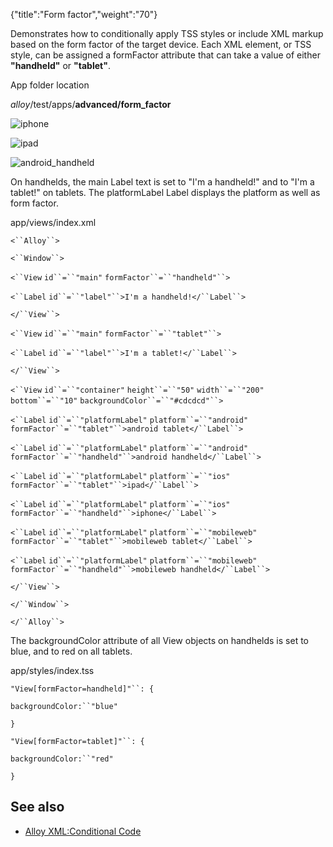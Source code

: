 {"title":"Form factor","weight":"70"}

Demonstrates how to conditionally apply TSS styles or include XML markup based on the form factor of the target device. Each XML element, or TSS style, can be assigned a formFactor attribute that can take a value of either **"handheld"** or **"tablet"**.

App folder location

_alloy_/test/apps/**advanced/form\_factor**

![iphone](/Images/appc/download/attachments/41845659/iphone.png)

![ipad](/Images/appc/download/attachments/41845659/ipad.png)

![android_handheld](/Images/appc/download/attachments/41845659/android_handheld.png)

On handhelds, the main Label text is set to "I'm a handheld!" and to "I'm a tablet!" on tablets. The platformLabel Label displays the platform as well as form factor.

app/views/index.xml

`<``Alloy``>`

`<``Window``>`

`<``View`  `id``=``"main"`  `formFactor``=``"handheld"``>`

`<``Label`  `id``=``"label"``>I'm a handheld!</``Label``>`

`</``View``>`

`<``View`  `id``=``"main"`  `formFactor``=``"tablet"``>`

`<``Label`  `id``=``"label"``>I'm a tablet!</``Label``>`

`</``View``>`

`<``View`  `id``=``"container"`  `height``=``"50"`  `width``=``"200"`  `bottom``=``"10"`  `backgroundColor``=``"#cdcdcd"``>`

`<``Label`  `id``=``"platformLabel"`  `platform``=``"android"`  `formFactor``=``"tablet"``>android tablet</``Label``>`

`<``Label`  `id``=``"platformLabel"`  `platform``=``"android"`  `formFactor``=``"handheld"``>android handheld</``Label``>`

`<``Label`  `id``=``"platformLabel"`  `platform``=``"ios"`  `formFactor``=``"tablet"``>ipad</``Label``>`

`<``Label`  `id``=``"platformLabel"`  `platform``=``"ios"`  `formFactor``=``"handheld"``>iphone</``Label``>`

`<``Label`  `id``=``"platformLabel"`  `platform``=``"mobileweb"`  `formFactor``=``"tablet"``>mobileweb tablet</``Label``>`

`<``Label`  `id``=``"platformLabel"`  `platform``=``"mobileweb"`  `formFactor``=``"handheld"``>mobileweb handheld</``Label``>`

`</``View``>`

`</``Window``>`

`</``Alloy``>`

The backgroundColor attribute of all View objects on handhelds is set to blue, and to red on all tablets.

app/styles/index.tss

`"View[formFactor=handheld]"``: {`

`backgroundColor:``"blue"`

`}`

`"View[formFactor=tablet]"``: {`

`backgroundColor:``"red"`

`}`

## See also

* [Alloy XML:Conditional Code](/docs/appc/Alloy_Framework/Alloy_Guide/Alloy_Views/Alloy_XML_Markup/#Conditionalcode)
